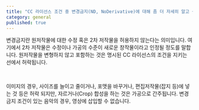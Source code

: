 ```yaml
---
title: "CC 라이선스 조건 중 변경금지(ND, NoDerivative)에 대해 좀 더 자세히 알고 싶어요."
category: general
published: true
---
```



변경금지란 원저작물에 대한 수정 혹은 2차 저작물을 허용하지 않는다는 의미입니다. 여기에서 2차 저작물은 수정이나 가공의 수준이 새로운 창작물이라고 인정될 정도를 말합니다. 원저작물을 변형하지 않고 포함하는 것은 명시된 CC 라이선스의 조건을 지키는 선에서 허락됩니다.

&nbsp;

이미지의 경우, 사이즈를 늘이고 줄이거나, 포맷을 바꾸거나, 편집저작물(잡지 등)에 넣는 것 등은 허락 되지만, 자르거나(Crop) 합성을 하는 것은 가공으로 간주됩니다. 변경금지 조건이 있는 음악의 경우, 영상에 삽입할 수 없습니다.
